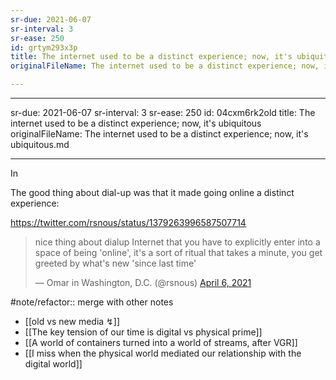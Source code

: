 ```yaml
---
sr-due: 2021-06-07
sr-interval: 3
sr-ease: 250
id: grtym293x3p
title: The internet used to be a distinct experience; now, it's ubiquitous
originalFileName: The internet used to be a distinct experience; now, it's ubiquitous.md

---
```


---
sr-due: 2021-06-07
sr-interval: 3
sr-ease: 250
id: 04cxm6rk2old
title: The internet used to be a distinct experience; now, it's ubiquitous
originalFileName: The internet used to be a distinct experience; now, it's ubiquitous.md

---

In

The good thing about dial-up was that it made going online a distinct experience:

https://twitter.com/rsnous/status/1379263996587507714

<blockquote class="twitter-tweet"><p lang="en" dir="ltr">nice thing about dialup Internet that you have to explicitly enter into a space of being &#39;online&#39;, it&#39;s a sort of ritual that takes a minute, you get greeted by what&#39;s new &#39;since last time&#39;</p>&mdash; Omar in Washington, D.C. (@rsnous) <a href="https://twitter.com/rsnous/status/1379263996587507714?ref\_src=twsrc%5Etfw">April 6, 2021</a></blockquote>

#note/refactor:: merge with other notes

* [[old vs new media ↯]]
* [[The key tension of our time is digital vs physical prime]]
* [[A world of containers turned into a world of streams, after VGR]]
* [[I miss when the physical world mediated our relationship with the digital world]]
